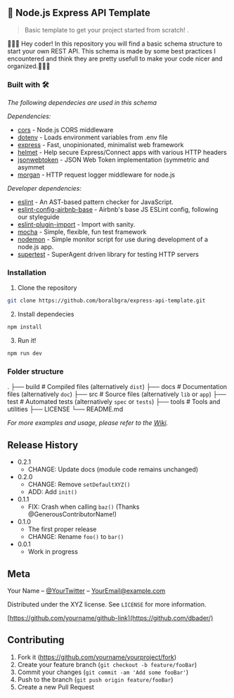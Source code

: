 ## 🚀 Node.js Express API Template
> Basic template to get your project started from scratch! .


👨🏻‍💻 Hey coder! In this repository you will find a basic schema structure to start your own REST API. 
This schema is made by some best practices I encountered and think they are pretty usefull to make your code nicer and organized.👨🏻‍💻

### Built with 🛠️

_The following dependecies are used in this schema_

_Dependencies:_
* [cors](https://www.npmjs.com/package/cors) - Node.js CORS middleware
* [dotenv](https://www.npmjs.com/package/dotenv) - Loads environment variables from .env file
* [express](https://www.npmjs.com/package/express) - Fast, unopinionated, minimalist web framework
* [helmet](https://www.npmjs.com/package/helmet) - Help secure Express/Connect apps with various HTTP headers
* [jsonwebtoken](https://www.npmjs.com/package/jsonwebtoken) - JSON Web Token implementation (symmetric and asymmet
* [morgan](https://www.npmjs.com/package/morgan) - HTTP request logger middleware for node.js

_Developer dependencies:_
* [eslint](https://www.npmjs.com/package/eslint) - An AST-based pattern checker for JavaScript.
* [eslint-config-airbnb-base](https://www.npmjs.com/package/eslint-config-airbnb-base) - Airbnb's base JS ESLint config, following our styleguide
* [eslint-plugin-import](https://www.npmjs.com/package/eslint-plugin-import) - Import with sanity.
* [mocha](https://www.npmjs.com/package/mocha) - Simple, flexible, fun test framework
* [nodemon](https://www.npmjs.com/package/nodemon) - Simple monitor script for use during development of a node.js app.
* [supertest](https://www.npmjs.com/package/supertest) - SuperAgent driven library for testing HTTP servers
### Installation
1. Clone the repository
```sh
git clone https://github.com/boralbgra/express-api-template.git
```
2. Install dependecies
```sh
npm install
```
3. Run it!
```sh
npm run dev
```
### Folder structure

.
├── build                   # Compiled files (alternatively `dist`)
├── docs                    # Documentation files (alternatively `doc`)
├── src                     # Source files (alternatively `lib` or `app`)
├── test                    # Automated tests (alternatively `spec` or `tests`)
├── tools                   # Tools and utilities
├── LICENSE
└── README.md


_For more examples and usage, please refer to the [Wiki][wiki]._

## Release History

* 0.2.1
    * CHANGE: Update docs (module code remains unchanged)
* 0.2.0
    * CHANGE: Remove `setDefaultXYZ()`
    * ADD: Add `init()`
* 0.1.1
    * FIX: Crash when calling `baz()` (Thanks @GenerousContributorName!)
* 0.1.0
    * The first proper release
    * CHANGE: Rename `foo()` to `bar()`
* 0.0.1
    * Work in progress

## Meta

Your Name – [@YourTwitter](https://twitter.com/dbader_org) – YourEmail@example.com

Distributed under the XYZ license. See ``LICENSE`` for more information.

[https://github.com/yourname/github-link](https://github.com/dbader/)

## Contributing

1. Fork it (<https://github.com/yourname/yourproject/fork>)
2. Create your feature branch (`git checkout -b feature/fooBar`)
3. Commit your changes (`git commit -am 'Add some fooBar'`)
4. Push to the branch (`git push origin feature/fooBar`)
5. Create a new Pull Request

<!-- Markdown link & img dfn's -->
[npm-image]: https://img.shields.io/npm/v/datadog-metrics.svg?style=flat-square
[npm-url]: https://npmjs.org/package/datadog-metrics
[npm-downloads]: https://img.shields.io/npm/dm/datadog-metrics.svg?style=flat-square
[travis-image]: https://img.shields.io/travis/dbader/node-datadog-metrics/master.svg?style=flat-square
[travis-url]: https://travis-ci.org/dbader/node-datadog-metrics
[wiki]: https://github.com/yourname/yourproject/wiki